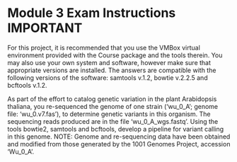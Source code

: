 # Module 3 Exam Instructions **IMPORTANT**

For this project, it is recommended that you use the VMBox virtual environment provided with the Course package and the tools therein. You may also use your own system and software, however make sure that appropriate versions are installed. The answers are compatible with the following versions of the software: samtools v.1.2, bowtie v.2.2.5 and bcftools v.1.2. 

As part of the effort to catalog genetic variation in the plant Arabidopsis thaliana, you re-sequenced the genome of one strain (‘wu_0_A’; genome file: ‘wu_0.v7.fas’), to determine genetic variants in this organism. The sequencing reads produced are in the file ‘wu_0_A_wgs.fastq’. Using the tools bowtie2, samtools and bcftools, develop a pipeline for variant calling in this genome. NOTE: Genome and re-sequencing data have been obtained and modified from those generated by the 1001 Genomes Project, accession ‘Wu_0_A’. 